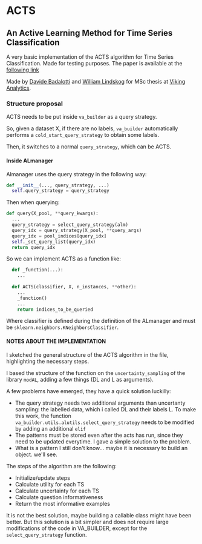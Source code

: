 # ACTS 
## An Active Learning Method for Time Series Classification

A very basic implementation of the ACTS algorithm for Time Series Classification. Made for testing purposes.
The paper is available at the [following link](https://ieeexplore.ieee.org/document/7929964)

Made by [Davide Badalotti](https://github.com/Willinki) and [William Lindskog](https://github.com/WilliamLindskog) 
for MSc thesis at [Viking Analytics](https://vikinganalytics.se/).

### Structure proposal
ACTS needs to be put inside ```va_builder``` as a query strategy. 

So, given a dataset X, if there are no labels, ```va_builder``` automatically performs a ```cold_start_query_strategy``` to obtain some labels.

Then, it switches to a normal ```query_strategy```, which can be ACTS.

#### Inside ALmanager
Almanager uses the query strategy in the following way:

```python
def __init__(..., query_strategy, ...)
  self.query_strategy = query_strategy
```

Then when querying:
```python
def query(X_pool, **query_kwargs):
  ...
  query_strategy = select_query_strategy(alm)
  query_idx = query_strategy(X_pool, **query_args)
  query_idx = pool_indices[query_idx]
  self._set_query_list(query_idx)
  return query_idx
```

So we can implement ACTS as a function like:
```python
  def _function(...):
    ...
  
  def ACTS(classifier, X, n_instances, **other):
    ...
    _function()
    ...
    return indices_to_be_queried
```

Where classifier is defined during the definition of the ALmanager and must be ```sklearn.neighbors.KNeighborsClassifier```.

#### NOTES ABOUT THE IMPLEMENTATION
I sketched the general structure of the ACTS algorithm in the file, highlighting the necessary steps.

I based the structure of the function on the ```uncertainty_sampling``` of the library ```modAL```, adding a few things 
(DL and L as arguments).

A few problems have emerged, they have a quick solution luckilly:

* The query strategy needs two additional arguments than uncertanty sampling: the labelled data, which i called DL and their labels L.
  To make this work, the function ```va_builder.utils.alutils.select_query_strategy``` needs to be modified by adding an additional ```elif```
* The patterns must be stored even after the acts has run, since they need to be updated everytime. I gave a simple solution to the problem.
* What is a pattern I still don't know... maybe it is necessary to build an object. we'll see.

The steps of the algorithm are the following:

* Initialize/update steps
* Calculate utility for each TS
* Calculate uncertainty for each TS 
* Calculate question informativeness
* Return the most informative examples

It is not the best solution, maybe building a callable class might have been better. But this solution is a bit simpler and does not require large modifications of the code in VA_BUILDER, except for the ```select_query_strategy``` function.
